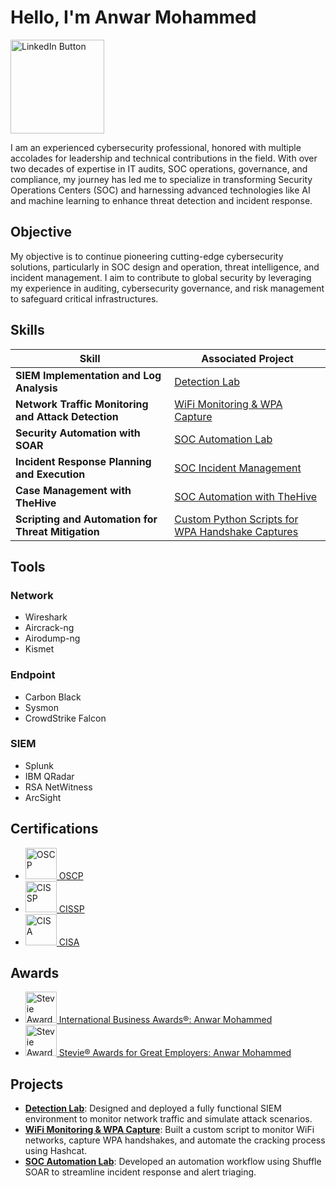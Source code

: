 <h1>Hello, I'm <strong>Anwar Mohammed</strong></h1>

<!-- LinkedIn button -->
<a href="https://www.linkedin.com/in/anwar-mohammed-cisa-cissp-oscp-b6528b65/" target="_blank">
  <img src="https://camo.githubusercontent.com/8a8d88499e390d1e8fb5880ce2750e7a0c1ccfc6f52482ca1469cb8a3f771ce8/68747470733a2f2f696d672e736869656c64732e696f2f62616467652f2d4c696e6b6564496e2d3030373262313f267374796c653d666f722d7468652d6261646765266c6f676f3d6c696e6b6564696e266c6f676f436f6c6f723d7768697465" alt="LinkedIn Button" width="150">
</a>

<p>
    I am an experienced cybersecurity professional, honored with multiple accolades for leadership and technical contributions in the field. With over two decades of expertise in IT audits, SOC operations, governance, and compliance, my journey has led me to specialize in transforming Security Operations Centers (SOC) and harnessing advanced technologies like AI and machine learning to enhance threat detection and incident response.
</p>

<h2>Objective</h2>
<p>
    My objective is to continue pioneering cutting-edge cybersecurity solutions, particularly in SOC design and operation, threat intelligence, and incident management. I aim to contribute to global security by leveraging my experience in auditing, cybersecurity governance, and risk management to safeguard critical infrastructures.
</p>

<h2>Skills</h2>

<table>
    <thead>
        <tr>
            <th>Skill</th>
            <th>Associated Project</th>
        </tr>
    </thead>
    <tbody>
        <tr>
            <td><strong>SIEM Implementation and Log Analysis</strong></td>
            <td><a href="#">Detection Lab</a></td>
        </tr>
        <tr>
            <td><strong>Network Traffic Monitoring and Attack Detection</strong></td>
            <td><a href="#">WiFi Monitoring & WPA Capture</a></td>
        </tr>
        <tr>
            <td><strong>Security Automation with SOAR</strong></td>
            <td><a href="#">SOC Automation Lab</a></td>
        </tr>
        <tr>
            <td><strong>Incident Response Planning and Execution</strong></td>
            <td><a href="#">SOC Incident Management</a></td>
        </tr>
        <tr>
            <td><strong>Case Management with TheHive</strong></td>
            <td><a href="#">SOC Automation with TheHive</a></td>
        </tr>
        <tr>
            <td><strong>Scripting and Automation for Threat Mitigation</strong></td>
            <td><a href="#">Custom Python Scripts for WPA Handshake Captures</a></td>
        </tr>
    </tbody>
</table>

<h2>Tools</h2>

<h3>Network</h3>
<ul>
    <li>Wireshark</li>
    <li>Aircrack-ng</li>
    <li>Airodump-ng</li>
    <li>Kismet</li>
</ul>

<h3>Endpoint</h3>
<ul>
    <li>Carbon Black</li>
    <li>Sysmon</li>
    <li>CrowdStrike Falcon</li>
</ul>

<h3>SIEM</h3>
<ul>
    <li>Splunk</li>
    <li>IBM QRadar</li>
    <li>RSA NetWitness</li>
    <li>ArcSight</li>
</ul>

<h2>Certifications</h2>
<ul>
    <li><a href="https://www.credential.net/7176592b-81e7-4443-a460-e700c721c64e" target="_blank">
        <img src="https://images.credly.com/size/680x680/images/ec81134d-e80b-4eb5-ae07-0eb8e1a60fcd/image.png" alt="OSCP" width="50"> OSCP</a>
    </li>
    <li><a href="https://www.credly.com/earner/earned/badge/f4de7cf5-8ae5-4133-977a-c1329473a40c" target="_blank">
        <img src="https://intrinsecsecurity.com/wp-content/uploads/2023/07/ISC2_CISSP_RGB_Badge.600x600.png" alt="CISSP" width="50"> CISSP</a>
    </li>
    <li><a href="https://www.credly.com/badges/7d49301b-86ab-4467-8b6c-d8549a0cf4eb" target="_blank">
        <img src="https://images.credly.com/size/680x680/images/d8b54d17-692a-4151-8e2e-e3c8c1a89ec1/b415cf50edc1955df11b9046c68b7e2debbd41f1.png" alt="CISA" width="50"> CISA</a>
    </li>
</ul>

<h2>Awards</h2>
<ul>
    <li><a href="https://www.verix.io/certificates/93645" target="_blank">
        <img src="https://stevieawards.com/sites/default/files/images/SIAF/Stevies-IBA-Logo.png" alt="Stevie Awards IBA" width="50"> International Business Awards®: Anwar Mohammed</a>
    </li>
    <li><a href="https://www.verix.io/certificates/93645" target="_blank">
        <img src="https://stevieawards.com/sites/default/files/styles/story_image/public/sage_logo_horizontal.png" alt="Stevie Awards for Great Employers" width="50"> Stevie® Awards for Great Employers: Anwar Mohammed</a>
    </li>
</ul>

<h2>Projects</h2>
<ul>
    <li><strong><a href="#">Detection Lab</a></strong>: Designed and deployed a fully functional SIEM environment to monitor network traffic and simulate attack scenarios.</li>
    <li><strong><a href="#">WiFi Monitoring & WPA Capture</a></strong>: Built a custom script to monitor WiFi networks, capture WPA handshakes, and automate the cracking process using Hashcat.</li>
    <li><strong><a href="#">SOC Automation Lab</a></strong>: Developed an automation workflow using Shuffle SOAR to streamline incident response and alert triaging.</li>
</ul>
